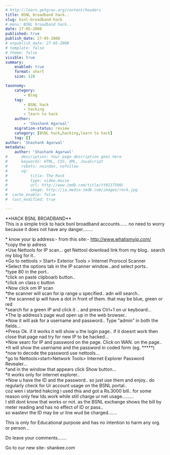 ```yaml
---
# http://learn.getgrav.org/content/headers
title: BSNL broadband hack..
slug: bsnl-broadband-hack
# menu: BSNL broadband hack..
date: 27-05-2008
published: true
publish_date: 27-05-2008
# unpublish_date: 27-05-2008
# template: false
# theme: false
visible: true
summary:
    enabled: true
    format: short
    size: 128

taxonomy:
    category:
        - Blog
    tag:
        - BSNL hack
        - hacking
        - learn to hack
    author:
        - 'Shashank Agarwal'
    migration-status: review
    category: [BSNL hack,hacking,learn to hack]
    tag: []
author: 'Shashank Agarwal'
metadata:
    author: 'Shashank Agarwal'
#      description: Your page description goes here
#      keywords: HTML, CSS, XML, JavaScript
#      robots: noindex, nofollow
#      og:
#          title: The Rock
#          type: video.movie
#          url: http://www.imdb.com/title/tt0117500/
#          image: http://ia.media-imdb.com/images/rock.jpg
#  cache_enable: false
#  last_modified: true

---
```


\*\*HACK BSNL BROADBAND\*\*  
This is a simple trick to hack bsnl broadband accounts…… no need to worry because it does not have any danger……..

\* know your ip address:- from this site:- http://www.whatismyip.com/  
\*copy the ip adress  
\*Use Nettools for IP scan… get Nettool download link from my blog.. search my blog for it..  
\*Go to nettools > Start> Exterior Tools > Internet Prorocol Scanner  
\*Select the options tab in the IP scanner window…and select ports..  
\*type 80 in the port..  
\*click on paste clipboarb button..  
\*click on class c button  
\*Now click om IP scan  
\*the scanner will scan for ip range u specified.. adn will search..  
\* the scanned ip will have a dot in front of them. that may be blue, green or red  
\*search for a green IP and click it .. and press Ctrl+1 on ur keyboard…  
\*The Ip address’s page wud open up in the web browser..  
\*Now it will ask for a username and password.. Type “admin” in both the fields…  
\*Press Ok. if it works it will show u the login page.. if it doesnt work then close that page nad try for new IP to be hacked…  
\*Now searc for IP and password on the page. Click on WAN. on the page..  
\*It will show the username and the password in coded form (eg. \*\*\*\*\*)  
\*now to decode the password use nettools…  
\*go to Nettools>start>Network Tools> Internet Explorer Password Revealer…  
\*and in the window that appears click Show button…  
\*it works only for internet explorer..  
\*Now u have the ID and the password.. so just use them and enjoy.. do regularly check for Ur account usage on the BSNL portal..  
coz wen i started hakcing i used this and got a Rs.3000 bill.. for some reason only few Ids work while still charge ur net usage………  
I still dont know that works or not. as the BSNL exchange shows the bill by meter reading and has no effect of ID or pass..  
so wastevr the ID may be ur line wud be charged…….

This is only for Educational purpose and has no intention to harm any org. or person…

Do leave your comments…….

Go to our new site- shankee.com
